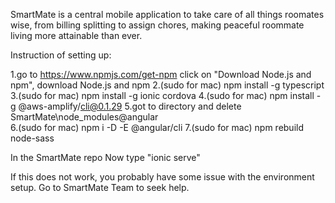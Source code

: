 SmartMate is a central mobile application to take care of all things roomates wise, from billing splitting to assign chores, making peaceful roommate living more attainable than ever.

Instruction of setting up:

1.go to https://www.npmjs.com/get-npm
  click on "Download Node.js and npm", download Node.js and npm
2.(sudo for mac) npm install -g typescript
3.(sudo for mac) npm install -g ionic cordova
4.(sudo for mac) npm install -g @aws-amplify/cli@0.1.29
5.got to directory and delete SmartMate\node_modules\@angular\
6.(sudo for mac) npm i -D -E @angular/cli
7.(sudo for mac) npm rebuild node-sass

In the SmartMate repo
Now type "ionic serve"

If this does not work, you probably have some issue with the environment setup. Go to SmartMate Team to seek help.
